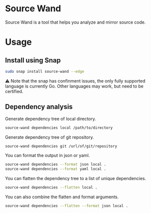 # Source Wand
Source Wand is a tool that helps you analyze and mirror source code.

# Usage
## Install using Snap
```bash
sudo snap install source-wand --edge
```
⚠️ Note that the snap has confinment issues, the only fully supported language is currently Go. Other languages may work, but need to be certified.

## Dependency analysis
Generate dependency tree of local directory.
```bash
source-wand dependencies local /path/to/directory
```

Generate dependency tree of git repository.
```bash
source-wand dependencies git /url/of/git/repository
```

You can format the output in json or yaml.
```bash
source-wand dependencies --format json local .
source-wand dependencies --format yaml local .
```

You can flatten the dependency tree to a list of unique dependencies.
```bash
source-wand dependencies --flatten local .
```

You can also combine the flatten and format arguments.
```bash
source-wand dependencies --flatten --format json local .
```
